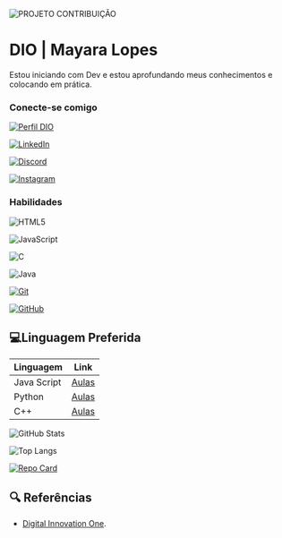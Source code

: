![PROJETO CONTRIBUIÇÃO](https://tm.ibxk.com.br/2022/09/16/o-que-o-dev-estuda-16153556442062.jpg)


# DIO | Mayara Lopes

Estou iniciando com Dev e estou aprofundando meus conhecimentos e colocando em prática.

### Conecte-se comigo

[![Perfil DIO](https://img.shields.io/badge/-Meu%20Perfil%20na%20DIO-30A3DC?style=for-the-badge)](https://www.dio.me/users/maya_lopezs93)

[![LinkedIn](https://img.shields.io/badge/LinkedIn-0077B5?style=for-the-badge&logo=linkedin&logoColor=white)](https://www.linkedin.com/in/mayara-lopes-santos-235154105/)

[![Discord](https://img.shields.io/badge/Discord-7289DA?style=for-the-badge&logo=discord&logoColor=white)](https://discord.com/channels/@mayaralopes_/)

[![Instagram](https://img.shields.io/badge/-Instagram-%23E4405F?style=for-the-badge&logo=instagram&logoColor=white)](https://www.instagram.com/mayaraa.ls/)

### Habilidades

![HTML5](https://img.shields.io/badge/HTML-000?style=for-the-badge&logo=html5&logoColor=30A3DC)

![JavaScript](https://img.shields.io/badge/JavaScript-000?style=for-the-badge&logo=javascript&logoColor=30A3DC)

![C](https://img.shields.io/badge/C-000?style=for-the-badge&logo=c&logoColor=30A3DC)

![Java](https://img.shields.io/badge/Java-000?style=for-the-badge&logo=java&logoColor=30A3DC)

[![Git](https://img.shields.io/badge/Git-000?style=for-the-badge&logo=git&logoColor=E94D5F)](https://git-scm.com/doc)

[![GitHub](https://img.shields.io/badge/GitHub-000?style=for-the-badge&logo=github&logoColor=30A3DC)](https://docs.github.com/)

## 💻Linguagem Preferida

| Linguagem | Link |
|-------| --------|
| Java Script | [Aulas](https://www.youtube.com/watch?v=vEwPnjqWQ-g&list=PL2Fdisxwzt_d590u3uad46W-kHA0PTjjw) |
| Python | [Aulas](https://www.youtube.com/watch?v=S9uPNppGsGo&list=PLHz_AreHm4dlKP6QQCekuIPky1CiwmdI6) |
| C++ | [Aulas](https://www.youtube.com/watch?v=nUQKr-ey86Y&list=PLx4x_zx8csUjczg1qPHavU1vw1IkBcm40) |

![GitHub Stats](https://github-readme-stats.vercel.app/api?username=Lopesmay&theme=transparent&bg_color=000&border_color=30A3DC&show_icons=true&icon_color=30A3DC&title_color=E94D5F&text_color=FFF)

![Top Langs](https://github-readme-stats-git-masterrstaa-rickstaa.vercel.app/api/top-langs/?username=Lopesmay&bg_color=000&border_color=30A3DC&title_color=E94D5F&text_color=FFF)

[![Repo Card](https://github-readme-stats.vercel.app/api/pin/?username=Lopesmay&repo=contribuicao-projeto-01&bg_color=000&border_color=30A3DC&show_icons=true&icon_color=30A3DC&title_color=E94D5F&text_color=FFF)](https://github.com/Lopesmay/contribuicao-projeto-01)




## 🔍 Referências
- [Digital Innovation One]().




